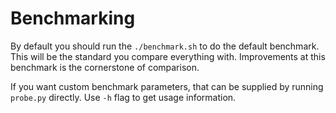Benchmarking
==================

By default you should run the `./benchmark.sh` to do the default benchmark.
This will be the standard you compare everything with. Improvements at this benchmark is the cornerstone of comparison.

If you want custom benchmark parameters, that can be supplied by running `probe.py` directly.
Use `-h` flag to get usage information.
